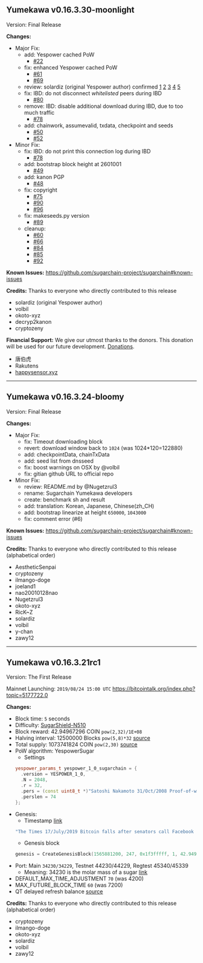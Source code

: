 ## Yumekawa v0.16.3.30-moonlight

Version: Final Release

**Changes:**
- Major Fix:
  * add: Yespower cached PoW
    - [#22](https://github.com/sugarchain-project/sugarchain/pull/22)
  * fix: enhanced Yespower cached PoW
    - [#61](https://github.com/sugarchain-project/sugarchain/pull/61)
    - [#69](https://github.com/sugarchain-project/sugarchain/pull/69)
  * review: solardiz (original Yespower author) confirmed
    [1](https://github.com/sugarchain-project/sugarchain/pull/22#issuecomment-568301895) [2](https://github.com/sugarchain-project/sugarchain/pull/22#issuecomment-568306963) [3](https://github.com/sugarchain-project/sugarchain/pull/22#issuecomment-568505605) [4](https://github.com/sugarchain-project/sugarchain/issues/31#issuecomment-583833642) [5](https://github.com/sugarchain-project/sugarchain/issues/32#issuecomment-568302174)
  * fix: IBD: do not disconnect *whitelisted* peers during IBD
    - [#80](https://github.com/sugarchain-project/sugarchain/pull/80)
  * remove: IBD: disable additional download during IBD, due to too much traffic
    - [#78](https://github.com/sugarchain-project/sugarchain/pull/78)
  * add: chainwork, assumevalid, txdata, checkpoint and seeds
    - [#50](https://github.com/sugarchain-project/sugarchain/pull/50)
    - [#52](https://github.com/sugarchain-project/sugarchain/pull/52)
- Minor Fix:
  * fix: IBD: do not print this connection log during IBD
    - [#78](https://github.com/sugarchain-project/sugarchain/pull/78)
  * add: bootstrap block height at 2601001
    - [#49](https://github.com/sugarchain-project/sugarchain/pull/49)
  * add: kanon PGP
    - [#48](https://github.com/sugarchain-project/sugarchain/pull/48)
  * fix: copyright
    - [#75](https://github.com/sugarchain-project/sugarchain/pull/75)
    - [#90](https://github.com/sugarchain-project/sugarchain/pull/90)
    - [#96](https://github.com/sugarchain-project/sugarchain/pull/96)
  * fix: makeseeds.py version
    - [#89](https://github.com/sugarchain-project/sugarchain/pull/89)
  * cleanup:
    - [#60](https://github.com/sugarchain-project/sugarchain/pull/60)
    - [#66](https://github.com/sugarchain-project/sugarchain/pull/66)
    - [#84](https://github.com/sugarchain-project/sugarchain/pull/84)
    - [#85](https://github.com/sugarchain-project/sugarchain/pull/85)
    - [#92](https://github.com/sugarchain-project/sugarchain/pull/92)

**Known Issues:**
https://github.com/sugarchain-project/sugarchain#known-issues

**Credits:**
Thanks to everyone who directly contributed to this release

- solardiz (original Yespower author)
- volbil
- okoto-xyz
- decryp2kanon
- cryptozeny

**Financial Support:**
We give our utmost thanks to the donors. This donation will be used for our future development. [Donations](https://github.com/sugarchain-project/Donations/blob/master/README.md).

- 唐伯虎
- Rakutens
- [happysensor.xyz](http://happysensor.xyz/)

-----

## Yumekawa v0.16.3.24-bloomy

Version: Final Release

**Changes:**
- Major Fix:
  * fix: Timeout downloading block
  * revert: download window back to `1024` (was 1024*120=122880)
  * add: checkpointData, chainTxData
  * add: seed list from dnsseed
  * fix: boost warnings on OSX by @volbil
  * fix: gitian github URL to official repo
- Minor Fix:
  * review: README.md by @Nugetzrul3
  * rename: Sugarchain Yumekawa developers
  * create: benchmark sh and result
  * add: translation: Korean, Japanese, Chinese(zh_CH)
  * add: bootstrap linearize at height `650000`, `1043000`
  * fix: comment error (#6)

**Known Issues:**
https://github.com/sugarchain-project/sugarchain#known-issues

**Credits:**
Thanks to everyone who directly contributed to this release (alphabetical order)

- AestheticSenpai
- cryptozeny
- ilmango-doge
- joeland1
- nao20010128nao
- Nugetzrul3
- okoto-xyz
- RicK~Z
- solardiz
- volbil
- y-chan
- zawy12

-----

## Yumekawa v0.16.3.21rc1

Version: The First Release

Mainnet Launching: `2019/08/24 15:00 UTC`
https://bitcointalk.org/index.php?topic=5177722.0

**Changes:**
- Block time: `5` seconds
- Difficulty: [SugarShield-N510](https://github.com/sugarchain-project/sugarchain/blob/master-v0.16.3/src/pow.cpp)
- Block reward: 42.94967296 COIN `pow(2,32)/1E+08`
- Halving interval: 12500000 Blocks `pow(5,8)*32` [source](https://github.com/sugarchain-project/sugarchain/blob/32c7d945cda04374f1abbcb8e9787704e7171d4e/src/validation.cpp#L1168-L1211)
- Total supply: 1073741824 COIN `pow(2,30)` [source](https://github.com/sugarchain-project/yumekawa-utils)
- PoW algorithm: YespowerSugar
  * Settings
  ```cpp
  yespower_params_t yespower_1_0_sugarchain = {
    .version = YESPOWER_1_0,
    .N = 2048,
    .r = 32,
    .pers = (const uint8_t *)"Satoshi Nakamoto 31/Oct/2008 Proof-of-work is essentially one-CPU-one-vote",
    .perslen = 74
  };
  ```
- Genesis:
  * Timestamp [link](https://www.thetimes.co.uk/article/facebook-s-libra-knocks-bitcoin-b3zvn67k0)
  ```cpp
  "The Times 17/July/2019 Bitcoin falls after senators call Facebook delusional over libra"
  ```
  * Genesis block
  ```cpp
  genesis = CreateGenesisBlock(1565881200, 247, 0x1f3fffff, 1, 42.94967296 * COIN);
  ```
- Port: Main `34230/34229`, Testnet 44230/44229, Regtest 45340/45339
  * Meaning: 34230 is the molar mass of a sugar [link](https://twitter.com/cryptozeny/status/1130167161475911682)
- DEFAULT_MAX_TIME_ADJUSTMENT `70` (was 4200)
- MAX_FUTURE_BLOCK_TIME `60` (was 7200)
- QT delayed refresh balance [source](https://github.com/sugarchain-project/sugarchain/commit/72436c90b29844cf507895df053103f9b6840776#diff-2e3836af182cfb375329c3463ffd91f8)

**Credits:**
Thanks to everyone who directly contributed to this release (alphabetical order)
- cryptozeny
- ilmango-doge
- okoto-xyz
- solardiz
- volbil
- zawy12
